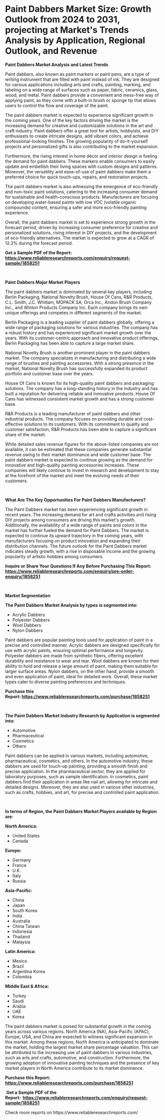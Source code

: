 <p><h1>Paint Dabbers Market Size: Growth Outlook from 2024 to 2031, projecting at Market's Trends Analysis by Application, Regional Outlook, and Revenue</h1></p><p><strong>Paint Dabbers Market Analysis and Latest Trends</strong></p>
<p><p>Paint dabbers, also known as paint markers or paint pens, are a type of writing instrument that are filled with paint instead of ink. They are designed for various applications including arts and crafts, painting, marking, and labeling on a wide range of surfaces such as paper, fabric, ceramics, glass, wood, and metal. Paint dabbers provide a convenient and mess-free way of applying paint, as they come with a built-in brush or sponge tip that allows users to control the flow and coverage of the paint.</p><p>The paint dabbers market is expected to experience significant growth in the coming years. One of the key factors driving the market is the increasing demand for creative and customizable solutions in the art and craft industry. Paint dabbers offer a great tool for artists, hobbyists, and DIY enthusiasts to create intricate designs, add vibrant colors, and achieve professional-looking finishes. The growing popularity of do-it-yourself projects and personalized gifts is also contributing to the market expansion.</p><p>Furthermore, the rising interest in home décor and interior design is fueling the demand for paint dabbers. These markers enable consumers to easily update and embellish their living spaces with custom designs and patterns. Moreover, the versatility and ease-of-use of paint dabbers make them a preferred choice for quick touch-ups, repairs, and restoration projects.</p><p>The paint dabbers market is also witnessing the emergence of eco-friendly and non-toxic paint solutions, catering to the increasing consumer demand for sustainable and health-conscious products. Manufacturers are focusing on developing water-based paints with low VOC (volatile organic compounds) content, ensuring a safer and more eco-friendly painting experience.</p><p>Overall, the paint dabbers market is set to experience strong growth in the forecast period, driven by increasing consumer preference for creative and personalized solutions, rising interest in DIY projects, and the development of eco-friendly alternatives. The market is expected to grow at a CAGR of 12.2% during the forecast period.</p></p>
<p><strong>Get a Sample PDF of the Report:&nbsp; <a href="https://www.reliableresearchreports.com/enquiry/request-sample/1858251">https://www.reliableresearchreports.com/enquiry/request-sample/1858251</a></strong></p>
<p>&nbsp;</p>
<p><strong>Paint Dabbers Major Market Players</strong></p>
<p><p>The paint dabbers market is dominated by several key players, including Berlin Packaging, National Novelty Brush, House Of Cans, R&R Products, C.L. Smith, J.C. Whitlam, MGPACK SA, Orca Inc., Andon Brush Company Inc., and Winton Products Company Inc. Each company brings its own unique offerings and competes in different segments of the market.</p><p>Berlin Packaging is a leading supplier of paint dabbers globally, offering a wide range of packaging solutions for various industries. The company has a robust history and has experienced significant market growth over the years. With its customer-centric approach and innovative product offerings, Berlin Packaging has been able to capture a large market share.</p><p>National Novelty Brush is another prominent player in the paint dabbers market. The company specializes in manufacturing and distributing a wide range of brushes and painting accessories. With a strong presence in the market, National Novelty Brush has successfully expanded its product portfolio and customer base over the years.</p><p>House Of Cans is known for its high-quality paint dabbers and packaging solutions. The company has a long-standing history in the industry and has built a reputation for delivering reliable and innovative products. House Of Cans has witnessed consistent market growth and has a strong customer base.</p><p>R&R Products is a leading manufacturer of paint dabbers and other industrial products. The company focuses on providing durable and cost-effective solutions to its customers. With its commitment to quality and customer satisfaction, R&R Products has been able to capture a significant share of the market.</p><p>While detailed sales revenue figures for the above-listed companies are not available, it can be estimated that these companies generate substantial revenue owing to their market dominance and wide customer base. The paint dabbers market is expected to continue growing as the demand for innovative and high-quality painting accessories increases. These companies will likely continue to invest in research and development to stay at the forefront of the market and meet the evolving needs of their customers.</p></p>
<p>&nbsp;</p>
<p><strong>What Are The Key Opportunities For Paint Dabbers Manufacturers?</strong></p>
<p><p>The Paint Dabbers market has been experiencing significant growth in recent years. The increasing demand for art and crafts activities and rising DIY projects among consumers are driving this market's growth. Additionally, the availability of a wide range of paints and colors in the market has further fueled the demand for Paint Dabbers. The market is expected to continue its upward trajectory in the coming years, with manufacturers focusing on product innovation and expanding their distribution channels. The future outlook for the Paint Dabbers market indicates steady growth, with a rise in disposable income and the growing popularity of artistic hobbies among consumers.</p></p>
<p><strong>Inquire or Share Your Questions If Any Before Purchasing This Report: <a href="https://www.reliableresearchreports.com/enquiry/pre-order-enquiry/1858251">https://www.reliableresearchreports.com/enquiry/pre-order-enquiry/1858251</a></strong></p>
<p>&nbsp;</p>
<p><strong>Market Segmentation</strong></p>
<p><strong>The Paint Dabbers Market Analysis by types is segmented into:</strong></p>
<p><ul><li>Acrylic Dabbers</li><li>Polyester Dabbers</li><li>Wool Dabbers</li><li>Nylon Dabbers</li></ul></p>
<p><p>Paint dabbers are popular painting tools used for application of paint in a precise and controlled manner. Acrylic dabbers are designed specifically for use with acrylic paints, ensuring optimal performance and longevity. Polyester dabbers are made from synthetic fibers, offering excellent durability and resistance to wear and tear. Wool dabbers are known for their ability to hold and release a large amount of paint, making them suitable for larger surface areas. Nylon dabbers, on the other hand, provide a smooth and even application of paint, ideal for detailed work. Overall, these market types cater to diverse painting preferences and techniques.</p></p>
<p><strong>Purchase this Report:&nbsp;<a href="https://www.reliableresearchreports.com/purchase/1858251">https://www.reliableresearchreports.com/purchase/1858251</a></strong></p>
<p>&nbsp;</p>
<p><strong>The Paint Dabbers Market Industry Research by Application is segmented into:</strong></p>
<p><ul><li>Automotive</li><li>Pharmaceutical</li><li>Cosmetics</li><li>Others</li></ul></p>
<p><p>Paint dabbers can be applied in various markets, including automotive, pharmaceutical, cosmetics, and others. In the automotive industry, these dabbers are used for touch-up painting, providing a smooth finish and precise application. In the pharmaceutical sector, they are applied for laboratory purposes, such as sample identification. In cosmetics, paint dabbers find their application in areas like nail art, allowing for intricate and detailed designs. Moreover, they are also used in various other industries, such as crafts, hobbies, and art, for precise and controlled paint application.</p></p>
<p>&nbsp;</p>
<p><strong>In terms of Region, the Paint Dabbers Market Players available by Region are:</strong></p>
<p>
    <p> <strong> North America: </strong>
        <ul>
            <li>United States</li>
            <li>Canada</li>
        </ul>
        </p> 
    <p> <strong> Europe: </strong>
        <ul>
            <li>Germany</li>
            <li>France</li>
            <li>U.K.</li>
            <li>Italy</li>
            <li>Russia</li>
        </ul>
        </p> 
    <p> <strong> Asia-Pacific: </strong>
        <ul>
            <li>China</li>
            <li>Japan</li>
            <li>South Korea</li>
            <li>India</li>
            <li>Australia</li>
            <li>China Taiwan</li>
            <li>Indonesia</li>
            <li>Thailand</li>
            <li>Malaysia</li>
        </ul>
        </p> 
    <p> <strong> Latin America: </strong>
        <ul>
            <li>Mexico</li>
            <li>Brazil</li>
            <li>Argentina Korea</li>
            <li>Colombia</li>
        </ul>
        </p> 
    <p> <strong> Middle East & Africa: </strong>
        <ul>
            <li>Turkey</li>
            <li>Saudi</li>
            <li>Arabia</li>
            <li>UAE</li>
            <li>Korea</li>
        </ul>
    </p>
    </p>
<p><p>The paint dabbers market is poised for substantial growth in the coming years across various regions. North America (NA), Asia-Pacific (APAC), Europe, USA, and China are expected to witness significant expansion in this market. Among these regions, North America is anticipated to dominate the market, holding the largest market share percentage valuation. This can be attributed to the increasing use of paint dabbers in various industries, such as arts and crafts, automotive, and construction. Furthermore, the growing adoption of innovative painting techniques and the presence of key market players in North America contribute to its market dominance.</p></p>
<p><strong>Purchase this Report: <a href="https://www.reliableresearchreports.com/purchase/1858251">https://www.reliableresearchreports.com/purchase/1858251</a></strong></p>
<p>&nbsp;<strong>Get a Sample PDF of the Report:&nbsp;&nbsp;<a href="https://www.reliableresearchreports.com/enquiry/request-sample/1858251">https://www.reliableresearchreports.com/enquiry/request-sample/1858251</a></strong></p>
<p><strong></strong></p>
<p>Check more reports on https://www.reliableresearchreports.com/</p>